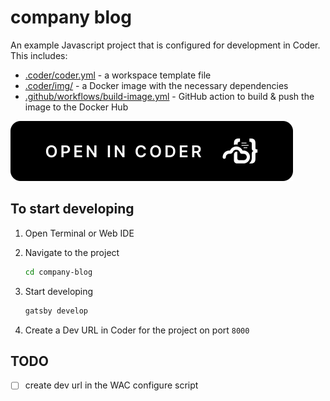 # company blog

An example Javascript project that is configured for development in Coder. This includes:

- [.coder/coder.yml](.coder/coder.yaml) - a workspace template file
- [.coder/img/](.coder/img/) - a Docker image with the necessary dependencies
- [.github/workflows/build-image.yml](.github/workflows/build-image.yml) - GitHub action to build & push the image to the Docker Hub

[![Open in Coder](static/embed-button.svg)](https://dev.coding.pics/wac/build?project_oauth_service=github&template_oauth_service=github&project_url=git@github.com:bpmct/company-blog.git&template_url=git@github.com:bpmct/company-blog.git&template_ref=main)

## To start developing

1. Open Terminal or Web IDE

1. Navigate to the project

    ```sh
    cd company-blog
    ```

1. Start developing

    ```sh
    gatsby develop
    ```

1. Create a Dev URL in Coder for the project on port `8000`

## TODO

- [ ] create dev url in the WAC configure script
